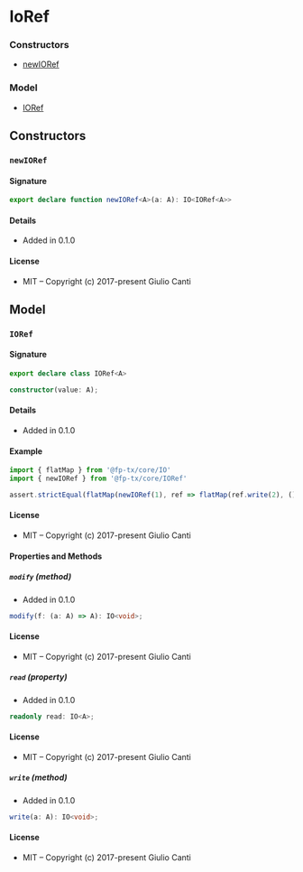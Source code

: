 
# IoRef







### Constructors

* [newIORef](#newioref)

### Model

* [IORef](#ioref)

## Constructors


### `newIORef`




#### Signature

```typescript
export declare function newIORef<A>(a: A): IO<IORef<A>>

```

#### Details

* Added in 0.1.0


#### License

* MIT – Copyright (c) 2017-present Giulio Canti

## Model


### `IORef`



#### Signature

```typescript
export declare class IORef<A>
```

```typescript
constructor(value: A);
```

#### Details

* Added in 0.1.0

#### Example

```typescript
import { flatMap } from '@fp-tx/core/IO'
import { newIORef } from '@fp-tx/core/IORef'

assert.strictEqual(flatMap(newIORef(1), ref => flatMap(ref.write(2), () => ref.read))(), 2)

```

#### License

* MIT – Copyright (c) 2017-present Giulio Canti

#### Properties and Methods


##### `modify` (method)

* Added in 0.1.0
```typescript
modify(f: (a: A) => A): IO<void>;
```


#### License

* MIT – Copyright (c) 2017-present Giulio Canti

##### `read` (property)

* Added in 0.1.0
```typescript
readonly read: IO<A>;
```


#### License

* MIT – Copyright (c) 2017-present Giulio Canti

##### `write` (method)

* Added in 0.1.0
```typescript
write(a: A): IO<void>;
```


#### License

* MIT – Copyright (c) 2017-present Giulio Canti